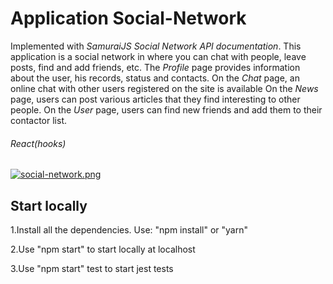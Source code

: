 # Application Social-Network

Implemented with *SamuraiJS Social Network API documentation*. This application is a social network in
where you can chat with people, leave posts, find and add friends, etc.
The *Profile* page provides information about the user, his records, status and contacts.
On the *Chat* page, an online chat with other users registered on the site is available
On the *News* page, users can post various articles that they find interesting to other people.
On the *User* page, users can find new friends and add them to their contactor list.

###### React(hooks)

[![social-network.png](https://i.postimg.cc/vBcTtbJ5/social-network.png)](https://postimg.cc/0M198R2N)

## Start locally

1.Install all the dependencies. Use: "npm install" or "yarn"

2.Use "npm start" to start locally at localhost

3.Use "npm start" test to start jest tests
